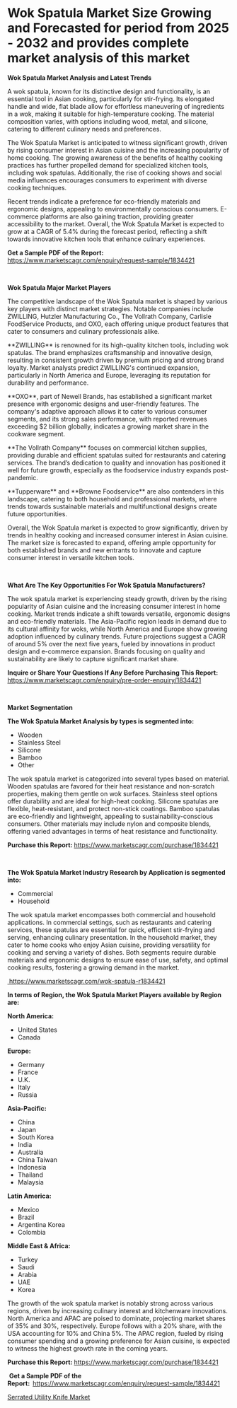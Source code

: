 <p><h1>Wok Spatula Market Size Growing and Forecasted for period from 2025 - 2032 and provides complete market analysis of this market</h1></p><p><strong>Wok Spatula Market Analysis and Latest Trends</strong></p>
<p><p>A wok spatula, known for its distinctive design and functionality, is an essential tool in Asian cooking, particularly for stir-frying. Its elongated handle and wide, flat blade allow for effortless maneuvering of ingredients in a wok, making it suitable for high-temperature cooking. The material composition varies, with options including wood, metal, and silicone, catering to different culinary needs and preferences.</p><p>The Wok Spatula Market is anticipated to witness significant growth, driven by rising consumer interest in Asian cuisine and the increasing popularity of home cooking. The growing awareness of the benefits of healthy cooking practices has further propelled demand for specialized kitchen tools, including wok spatulas. Additionally, the rise of cooking shows and social media influences encourages consumers to experiment with diverse cooking techniques.</p><p>Recent trends indicate a preference for eco-friendly materials and ergonomic designs, appealing to environmentally conscious consumers. E-commerce platforms are also gaining traction, providing greater accessibility to the market. Overall, the Wok Spatula Market is expected to grow at a CAGR of 5.4% during the forecast period, reflecting a shift towards innovative kitchen tools that enhance culinary experiences.</p></p>
<p><strong>Get a Sample PDF of the Report:&nbsp;</strong> <a href="https://www.marketscagr.com/enquiry/request-sample/1834421?utm_campaign=1126&utm_medium=2&utm_source=Github&utm_content=ia&utm_term=09022025&utm_id=wok-spatula">https://www.marketscagr.com/enquiry/request-sample/1834421</a></p>
<p>&nbsp;</p>
<p><strong>Wok Spatula Major Market Players</strong></p>
<p><p>The competitive landscape of the Wok Spatula market is shaped by various key players with distinct market strategies. Notable companies include ZWILLING, Hutzler Manufacturing Co., The Vollrath Company, Carlisle FoodService Products, and OXO, each offering unique product features that cater to consumers and culinary professionals alike.</p><p>**ZWILLING** is renowned for its high-quality kitchen tools, including wok spatulas. The brand emphasizes craftsmanship and innovative design, resulting in consistent growth driven by premium pricing and strong brand loyalty. Market analysts predict ZWILLING's continued expansion, particularly in North America and Europe, leveraging its reputation for durability and performance.</p><p>**OXO**, part of Newell Brands, has established a significant market presence with ergonomic designs and user-friendly features. The company's adaptive approach allows it to cater to various consumer segments, and its strong sales performance, with reported revenues exceeding $2 billion globally, indicates a growing market share in the cookware segment.</p><p>**The Vollrath Company** focuses on commercial kitchen supplies, providing durable and efficient spatulas suited for restaurants and catering services. The brand’s dedication to quality and innovation has positioned it well for future growth, especially as the foodservice industry expands post-pandemic.</p><p>**Tupperware** and **Browne Foodservice** are also contenders in this landscape, catering to both household and professional markets, where trends towards sustainable materials and multifunctional designs create future opportunities.</p><p>Overall, the Wok Spatula market is expected to grow significantly, driven by trends in healthy cooking and increased consumer interest in Asian cuisine. The market size is forecasted to expand, offering ample opportunity for both established brands and new entrants to innovate and capture consumer interest in versatile kitchen tools.</p></p>
<p>&nbsp;</p>
<p><strong>What Are The Key Opportunities For Wok Spatula Manufacturers?</strong></p>
<p><p>The wok spatula market is experiencing steady growth, driven by the rising popularity of Asian cuisine and the increasing consumer interest in home cooking. Market trends indicate a shift towards versatile, ergonomic designs and eco-friendly materials. The Asia-Pacific region leads in demand due to its cultural affinity for woks, while North America and Europe show growing adoption influenced by culinary trends. Future projections suggest a CAGR of around 5% over the next five years, fueled by innovations in product design and e-commerce expansion. Brands focusing on quality and sustainability are likely to capture significant market share.</p></p>
<p><strong>Inquire or Share Your Questions If Any Before Purchasing This Report:</strong> <a href="https://www.marketscagr.com/enquiry/pre-order-enquiry/1834421?utm_campaign=1126&utm_medium=2&utm_source=Github&utm_content=ia&utm_term=09022025&utm_id=wok-spatula">https://www.marketscagr.com/enquiry/pre-order-enquiry/1834421</a></p>
<p>&nbsp;</p>
<p><strong>Market Segmentation</strong></p>
<p><strong>The Wok Spatula Market Analysis by types is segmented into:</strong></p>
<p><ul><li>Wooden</li><li>Stainless Steel</li><li>Silicone</li><li>Bamboo</li><li>Other</li></ul></p>
<p><p>The wok spatula market is categorized into several types based on material. Wooden spatulas are favored for their heat resistance and non-scratch properties, making them gentle on wok surfaces. Stainless steel options offer durability and are ideal for high-heat cooking. Silicone spatulas are flexible, heat-resistant, and protect non-stick coatings. Bamboo spatulas are eco-friendly and lightweight, appealing to sustainability-conscious consumers. Other materials may include nylon and composite blends, offering varied advantages in terms of heat resistance and functionality.</p></p>
<p><strong>Purchase this Report:&nbsp;</strong><a href="https://www.marketscagr.com/purchase/1834421?utm_campaign=1126&utm_medium=2&utm_source=Github&utm_content=ia&utm_term=09022025&utm_id=wok-spatula">https://www.marketscagr.com/purchase/1834421</a></p>
<p>&nbsp;</p>
<p><strong>The Wok Spatula Market Industry Research by Application is segmented into:</strong></p>
<p><ul><li>Commercial</li><li>Household</li></ul></p>
<p><p>The wok spatula market encompasses both commercial and household applications. In commercial settings, such as restaurants and catering services, these spatulas are essential for quick, efficient stir-frying and serving, enhancing culinary presentation. In the household market, they cater to home cooks who enjoy Asian cuisine, providing versatility for cooking and serving a variety of dishes. Both segments require durable materials and ergonomic designs to ensure ease of use, safety, and optimal cooking results, fostering a growing demand in the market.</p></p>
<p><a href="https://www.marketscagr.com/wok-spatula-r1834421?utm_campaign=1126&utm_medium=2&utm_source=Github&utm_content=ia&utm_term=09022025&utm_id=wok-spatula">&nbsp;https://www.marketscagr.com/wok-spatula-r1834421</a></p>
<p><strong>In terms of Region, the Wok Spatula Market Players available by Region are:</strong></p>
<p>
    <p> <strong> North America: </strong>
        <ul>
            <li>United States</li>
            <li>Canada</li>
        </ul>
        </p> 
    <p> <strong> Europe: </strong>
        <ul>
            <li>Germany</li>
            <li>France</li>
            <li>U.K.</li>
            <li>Italy</li>
            <li>Russia</li>
        </ul>
        </p> 
    <p> <strong> Asia-Pacific: </strong>
        <ul>
            <li>China</li>
            <li>Japan</li>
            <li>South Korea</li>
            <li>India</li>
            <li>Australia</li>
            <li>China Taiwan</li>
            <li>Indonesia</li>
            <li>Thailand</li>
            <li>Malaysia</li>
        </ul>
        </p> 
    <p> <strong> Latin America: </strong>
        <ul>
            <li>Mexico</li>
            <li>Brazil</li>
            <li>Argentina Korea</li>
            <li>Colombia</li>
        </ul>
        </p> 
    <p> <strong> Middle East & Africa: </strong>
        <ul>
            <li>Turkey</li>
            <li>Saudi</li>
            <li>Arabia</li>
            <li>UAE</li>
            <li>Korea</li>
        </ul>
    </p>
    </p>
<p><p>The growth of the wok spatula market is notably strong across various regions, driven by increasing culinary interest and kitchenware innovations. North America and APAC are poised to dominate, projecting market shares of 35% and 30%, respectively. Europe follows with a 20% share, with the USA accounting for 10% and China 5%. The APAC region, fueled by rising consumer spending and a growing preference for Asian cuisine, is expected to witness the highest growth rate in the coming years.</p></p>
<p><strong>Purchase this Report: </strong><a href="https://www.marketscagr.com/purchase/1834421?utm_campaign=1126&utm_medium=2&utm_source=Github&utm_content=ia&utm_term=09022025&utm_id=wok-spatula">https://www.marketscagr.com/purchase/1834421</a></p>
<p>&nbsp;<strong>Get a Sample PDF of the Report:&nbsp;&nbsp;</strong><a href="https://www.marketscagr.com/enquiry/request-sample/1834421?utm_campaign=1126&utm_medium=2&utm_source=Github&utm_content=ia&utm_term=09022025&utm_id=wok-spatula">https://www.marketscagr.com/enquiry/request-sample/1834421</a></p>
<p><strong></strong></p>
<p><p><a href="https://github.com/julyju69/Market-Research-Report-List-5/blob/main/serrated-utility-knife-market.md?utm_campaign=1126&utm_medium=2&utm_source=Github&utm_content=ia&utm_term=09022025&utm_id=wok-spatula">Serrated Utility Knife Market</a></p></p>